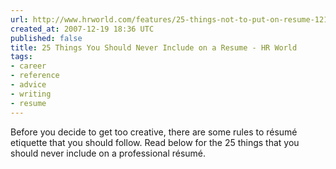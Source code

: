 ```yaml
---
url: http://www.hrworld.com/features/25-things-not-to-put-on-resume-121807/
created_at: 2007-12-19 18:36 UTC
published: false
title: 25 Things You Should Never Include on a Resume - HR World
tags:
- career
- reference
- advice
- writing
- resume
---
```


Before you decide to get too creative, there are some rules to résumé etiquette that you should follow. Read below for the 25 things that you should never include on a professional résumé.
